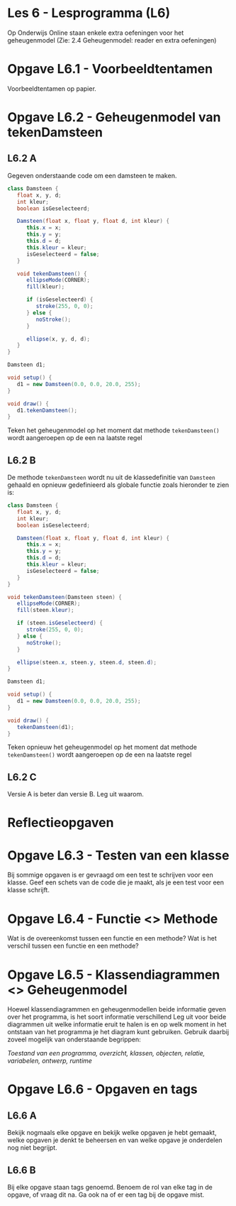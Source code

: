 Les 6 - Lesprogramma (L6)
===


Op Onderwijs Online staan enkele extra oefeningen voor het geheugenmodel (Zie: 2.4 Geheugenmodel: reader en extra oefeningen)

# Opgave L6.1 - Voorbeeldtentamen

Voorbeeldtentamen op papier.


# Opgave L6.2 - Geheugenmodel van tekenDamsteen

## L6.2 A

Gegeven onderstaande code om een damsteen te maken.

```java 
class Damsteen {
   float x, y, d;
   int kleur;
   boolean isGeselecteerd;

   Damsteen(float x, float y, float d, int kleur) {
      this.x = x;
      this.y = y;
      this.d = d;
      this.kleur = kleur;
      isGeselecteerd = false;
   }

   void tekenDamsteen() {
      ellipseMode(CORNER);
      fill(kleur);

      if (isGeselecteerd) {
         stroke(255, 0, 0);
      } else {
         noStroke();
      }

      ellipse(x, y, d, d);
   }
}

Damsteen d1;

void setup() {
   d1 = new Damsteen(0.0, 0.0, 20.0, 255);
}

void draw() {
   d1.tekenDamsteen();
}
```

Teken het geheugenmodel op het moment dat methode `tekenDamsteen()` wordt aangeroepen op de een na laatste regel

## L6.2 B

De methode `tekenDamsteen` wordt nu uit de klassedefinitie van `Damsteen` gehaald en opnieuw gedefinieerd als globale functie zoals hieronder te zien is:

```java
class Damsteen {
   float x, y, d;
   int kleur;
   boolean isGeselecteerd;

   Damsteen(float x, float y, float d, int kleur) {
      this.x = x;
      this.y = y;
      this.d = d;
      this.kleur = kleur;
      isGeselecteerd = false;
   }
}

void tekenDamsteen(Damsteen steen) {
   ellipseMode(CORNER);
   fill(steen.kleur);

   if (steen.isGeselecteerd) {
      stroke(255, 0, 0);
   } else {
      noStroke();
   }

   ellipse(steen.x, steen.y, steen.d, steen.d);
}

Damsteen d1;

void setup() {
   d1 = new Damsteen(0.0, 0.0, 20.0, 255);
}

void draw() {
   tekenDamsteen(d1);
}
``` 

Teken opnieuw het geheugenmodel op het moment dat methode `tekenDamsteen()` wordt aangeroepen op de een na laatste regel

## L6.2 C

Versie A is beter dan versie B. Leg uit waarom.


# Reflectieopgaven

# Opgave L6.3 - Testen van een klasse

Bij sommige opgaven is er gevraagd om een test te schrijven voor een klasse. Geef een schets van de code die je maakt, als je een test voor een klasse schrijft.


# Opgave L6.4 - Functie \<\> Methode

Wat is de overeenkomst tussen een functie en een methode?
Wat is het verschil tussen een functie en een methode?


# Opgave L6.5 - Klassendiagrammen \<\> Geheugenmodel

Hoewel klassendiagrammen en geheugenmodellen beide informatie geven over het programma, is het soort informatie verschillend
Leg uit voor beide diagrammen uit welke informatie eruit te halen is en op welk moment in het ontstaan van het programma je het diagram kunt gebruiken. Gebruik daarbij zoveel mogelijk van onderstaande begrippen:

*Toestand van een programma, overzicht, klassen, objecten, relatie, variabelen, ontwerp, runtime*


# Opgave L6.6 - Opgaven en tags

## L6.6 A

Bekijk nogmaals elke opgave en bekijk welke opgaven je hebt gemaakt, welke opgaven je denkt te beheersen en van welke opgave je onderdelen nog niet begrijpt.

## L6.6 B

Bij elke opgave staan tags genoemd. Benoem de rol van elke tag in de opgave, of vraag dit na. Ga ook na of er een tag bij de opgave mist.
